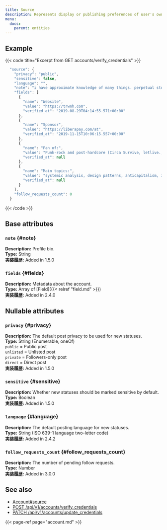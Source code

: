 ```yaml
---
title: Source
description: Represents display or publishing preferences of user's own account. Returned as an additional entity when verifying and updated credentials, as an attribute of Account.
menu:
  docs:
    parent: entities
---
```


## Example

{{< code title="Excerpt from GET accounts/verify\_credentials" >}}
```javascript
  "source": {
    "privacy": "public",
    "sensitive": false,
    "language": "",
    "note": "i have approximate knowledge of many things. perpetual student. (nb/ace/they)\r\n\r\nxmpp/email: a@trwnh.com\r\nhttps://trwnh.com\r\nhelp me live: https://liberapay.com/at or https://paypal.me/trwnh\r\n\r\n- my triggers are moths and glitter\r\n- i have all notifs except mentions turned off, so please interact if you wanna be friends! i literally will not notice otherwise\r\n- dm me if i did something wrong, so i can improve\r\n- purest person on fedi, do not lewd in my presence\r\n- #1 ami cole fan account\r\n\r\n:fatyoshi:",
    "fields": [
      {
        "name": "Website",
        "value": "https://trwnh.com",
        "verified_at": "2019-08-29T04:14:55.571+00:00"
      },
      {
        "name": "Sponsor",
        "value": "https://liberapay.com/at",
        "verified_at": "2019-11-15T10:06:15.557+00:00"
      },
      {
        "name": "Fan of:",
        "value": "Punk-rock and post-hardcore (Circa Survive, letlive., La Dispute, THE FEVER 333)Manga (Yu-Gi-Oh!, One Piece, JoJo's Bizarre Adventure, Death Note, Shaman King)Platformers and RPGs (Banjo-Kazooie, Boktai, Final Fantasy Crystal Chronicles)",
        "verified_at": null
      },
      {
        "name": "Main topics:",
        "value": "systemic analysis, design patterns, anticapitalism, info/tech freedom, theory and philosophy, and otherwise being a genuine and decent wholesome poster. i'm just here to hang out and talk to cool people!",
        "verified_at": null
      }
    ],
    "follow_requests_count": 0
  }
```
{{< /code >}}

## Base attributes

### `note` {#note}

**Description:** Profile bio.\
**Type:** String\
**実装履歴:** Added in 1.5.0

### `fields` {#fields}

**Description:** Metadata about the account.\
**Type:** Array of [Field]({{< relref "field.md" >}})\
**実装履歴:** Added in 2.4.0

## Nullable attributes

### `privacy` {#privacy}

**Description:** The default post privacy to be used for new statuses.\
**Type:** String \(Enumerable, oneOf\)\
`public` = Public post\
`unlisted` = Unlisted post\
`private` = Followers-only post\
`direct` = Direct post\
**実装履歴:** Added in 1.5.0

### `sensitive` {#sensitive}

**Description:** Whether new statuses should be marked sensitive by default.\
**Type:** Boolean\
**実装履歴:** Added in 1.5.0

### `language` {#language}

**Description:** The default posting language for new statuses.\
**Type:** String \(ISO 639-1 language two-letter code\)\
**実装履歴:** Added in 2.4.2

### `follow_requests_count` {#follow_requests_count}

**Description:** The number of pending follow requests.\
**Type:** Number\
**実装履歴:** Added in 3.0.0

## See also

* [Account\#source](account.md#source)
* [POST /api/v1/accounts/verify\_credentials](../methods/accounts/#verify-account-credentials)
* [PATCH /api/v1/accounts/update\_credentials](../methods/accounts/#update-account-credentials)

{{< page-ref page="account.md" >}}




